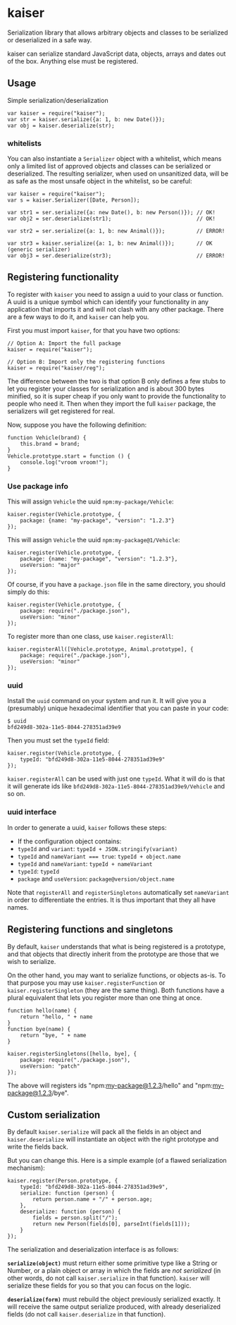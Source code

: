 
kaiser
======

Serialization library that allows arbitrary objects and classes to be
serialized or deserialized in a safe way.

kaiser can serialize standard JavaScript data, objects, arrays and
dates out of the box. Anything else must be registered.


Usage
-----

Simple serialization/deserialization

    var kaiser = require("kaiser");
    var str = kaiser.serialize({a: 1, b: new Date()});
    var obj = kaiser.deserialize(str);


### whitelists

You can also instantiate a `Serializer` object with a whitelist, which
means only a limited list of approved objects and classes can be
serialized or deserialized. The resulting serializer, when used on
unsanitized data, will be as safe as the most unsafe object in the
whitelist, so be careful:

    var kaiser = require("kaiser");
    var s = kaiser.Serializer([Date, Person]);

    var str1 = ser.serialize({a: new Date(), b: new Person()}); // OK!
    var obj2 = ser.deserialize(str1);                           // OK!

    var str2 = ser.serialize({a: 1, b: new Animal()});          // ERROR!

    var str3 = kaiser.serialize({a: 1, b: new Animal()});       // OK (generic serializer)
    var obj3 = ser.deserialize(str3);                           // ERROR!


Registering functionality
-------------------------

To register with `kaiser` you need to assign a uuid to your class or
function. A uuid is a unique symbol which can identify your
functionality in any application that imports it and will not clash
with any other package. There are a few ways to do it, and `kaiser`
can help you.

First you must import `kaiser`, for that you have two options:

    // Option A: Import the full package
    kaiser = require("kaiser");

    // Option B: Import only the registering functions
    kaiser = require("kaiser/reg");

The difference between the two is that option B only defines a few
stubs to let you register your classes for serialization and is about
300 bytes minified, so it is super cheap if you only want to provide
the functionality to people who need it. Then when they import the
full `kaiser` package, the serializers will get registered for real.

Now, suppose you have the following definition:

    function Vehicle(brand) {
        this.brand = brand;
    }
    Vehicle.prototype.start = function () {
        console.log("vroom vroom!");
    }


### Use package info

This will assign `Vehicle` the uuid `npm:my-package/Vehicle`:

    kaiser.register(Vehicle.prototype, {
        package: {name: "my-package", "version": "1.2.3"}
    });

This will assign `Vehicle` the uuid `npm:my-package@1/Vehicle`:

    kaiser.register(Vehicle.prototype, {
        package: {name: "my-package", "version": "1.2.3"},
        useVersion: "major"
    });

Of course, if you have a `package.json` file in the same directory,
you should simply do this:

    kaiser.register(Vehicle.prototype, {
        package: require("./package.json"),
        useVersion: "minor"
    });

To register more than one class, use `kaiser.registerAll`:

    kaiser.registerAll([Vehicle.prototype, Animal.prototype], {
        package: require("./package.json"),
        useVersion: "minor"
    });


### uuid

Install the `uuid` command on your system and run it. It will give you
a (presumably) unique hexadecimal identifier that you can paste in
your code:

    $ uuid
    bfd249d8-302a-11e5-8044-278351ad39e9

Then you must set the `typeId` field:

    kaiser.register(Vehicle.prototype, {
        typeId: "bfd249d8-302a-11e5-8044-278351ad39e9"
    });

`kaiser.registerAll` can be used with just one `typeId`. What it will
do is that it will generate ids like
`bfd249d8-302a-11e5-8044-278351ad39e9/Vehicle` and so on.


### uuid interface

In order to generate a uuid, `kaiser` follows these steps:

* If the configuration object contains:
* `typeId` and `variant`: `typeId + JSON.stringify(variant)`
* `typeId` and `nameVariant === true`: `typeId + object.name`
* `typeId` and `nameVariant`: `typeId + nameVariant`
* `typeId`: `typeId`
* `package` and `useVersion`: `package@version/object.name`

Note that `registerAll` and `registerSingletons` automatically set
`nameVariant` in order to differentiate the entries. It is thus
important that they all have names.


Registering functions and singletons
------------------------------------

By default, `kaiser` understands that what is being registered is a
prototype, and that objects that directly inherit from the prototype
are those that we wish to serialize.

On the other hand, you may want to serialize functions, or objects
as-is. To that purpose you may use `kaiser.registerFunction` or
`kaiser.registerSingleton` (they are the same thing). Both functions
have a plural equivalent that lets you register more than one thing at
once.


    function hello(name) {
        return "hello, " + name
    }
    function bye(name) {
        return "bye, " + name
    }

    kaiser.registerSingletons([hello, bye], {
        package: require("./package.json"),
        useVersion: "patch"
    });


The above will registers ids "npm:my-package@1.2.3/hello" and
"npm:my-package@1.2.3/bye".


Custom serialization
--------------------

By default `kaiser.serialize` will pack all the fields in an object
and `kaiser.deserialize` will instantiate an object with the right
prototype and write the fields back.

But you can change this. Here is a simple example (of a flawed
serialization mechanism):

    kaiser.register(Person.prototype, {
        typeId: "bfd249d8-302a-11e5-8044-278351ad39e9",
        serialize: function (person) {
            return person.name + "/" + person.age;
        },
        deserialize: function (person) {
            fields = person.split("/");
            return new Person(fields[0], parseInt(fields[1]));
        }
    });

The serialization and deserialization interface is as follows:

**`serialize(object)`** must return either some primitive type like a
String or Number, or a plain object or array in which the fields are
*not serialized* (in other words, do not call `kaiser.serialize` in
that function). `kaiser` will serialize these fields for you so that
you can focus on the logic.

**`deserialize(form)`** must rebuild the object previously serialized
exactly. It will receive the same output serialize produced, with
already deserialized fields (do not call `kaiser.deserialize` in that
function).












